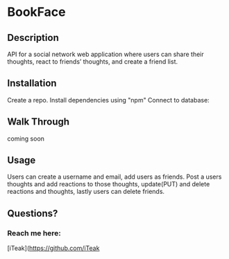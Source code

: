 # BookFace

## Description
API for a social network web application where users can share their thoughts, react to friends’ thoughts, and create a friend list.
  ## Installation
  Create a repo.
  Install dependencies using "npm" 
  Connect to  database:

   ## Walk Through
   coming soon

   ## Usage
 Users can create a username and email, add users as friends. Post a users thoughts and add reactions to those thoughts, update(PUT) and delete reactions and thoughts, lastly users can delete friends.

## Questions?
  ### Reach me here: 
  [iTeak](https://github.com/iTeak 